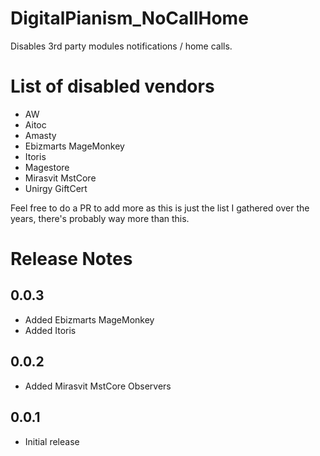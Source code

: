 # DigitalPianism_NoCallHome

Disables 3rd party modules notifications / home calls.

# List of disabled vendors

* AW
* Aitoc
* Amasty
* Ebizmarts MageMonkey
* Itoris
* Magestore
* Mirasvit MstCore
* Unirgy GiftCert

Feel free to do a PR to add more as this is just the list I gathered over the years, there's probably way more than this.

# Release Notes

## 0.0.3
- Added Ebizmarts MageMonkey
- Added Itoris

## 0.0.2
- Added Mirasvit MstCore Observers

## 0.0.1
- Initial release